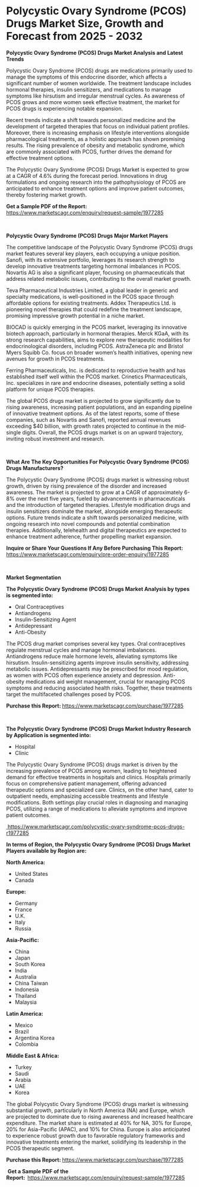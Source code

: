 <p><h1>Polycystic Ovary Syndrome (PCOS) Drugs Market Size, Growth and Forecast from 2025 - 2032</h1></p><p><strong>Polycystic Ovary Syndrome (PCOS) Drugs Market Analysis and Latest Trends</strong></p>
<p><p>Polycystic Ovary Syndrome (PCOS) drugs are medications primarily used to manage the symptoms of this endocrine disorder, which affects a significant number of women worldwide. The treatment landscape includes hormonal therapies, insulin sensitizers, and medications to manage symptoms like hirsutism and irregular menstrual cycles. As awareness of PCOS grows and more women seek effective treatment, the market for PCOS drugs is experiencing notable expansion.</p><p>Recent trends indicate a shift towards personalized medicine and the development of targeted therapies that focus on individual patient profiles. Moreover, there is increasing emphasis on lifestyle interventions alongside pharmacological treatments, as a holistic approach has shown promising results. The rising prevalence of obesity and metabolic syndrome, which are commonly associated with PCOS, further drives the demand for effective treatment options.</p><p>The Polycystic Ovary Syndrome (PCOS) Drugs Market is expected to grow at a CAGR of 4.6% during the forecast period. Innovations in drug formulations and ongoing research into the pathophysiology of PCOS are anticipated to enhance treatment options and improve patient outcomes, thereby fostering market growth.</p></p>
<p><strong>Get a Sample PDF of the Report:&nbsp;</strong> <a href="https://www.marketscagr.com/enquiry/request-sample/1977285?utm_campaign=1905&utm_medium=2&utm_source=Github&utm_content=ia&utm_term=19042025&utm_id=polycystic-ovary-syndrome-pcos-drugs">https://www.marketscagr.com/enquiry/request-sample/1977285</a></p>
<p>&nbsp;</p>
<p><strong>Polycystic Ovary Syndrome (PCOS) Drugs Major Market Players</strong></p>
<p><p>The competitive landscape of the Polycystic Ovary Syndrome (PCOS) drugs market features several key players, each occupying a unique position. Sanofi, with its extensive portfolio, leverages its research strength to develop innovative treatments targeting hormonal imbalances in PCOS. Novartis AG is also a significant player, focusing on pharmaceuticals that address related metabolic issues, contributing to the overall market growth.</p><p>Teva Pharmaceutical Industries Limited, a global leader in generic and specialty medications, is well-positioned in the PCOS space through affordable options for existing treatments. Addex Therapeutics Ltd. is pioneering novel therapies that could redefine the treatment landscape, promising impressive growth potential in a niche market.</p><p>BIOCAD is quickly emerging in the PCOS market, leveraging its innovative biotech approach, particularly in hormonal therapies. Merck KGaA, with its strong research capabilities, aims to explore new therapeutic modalities for endocrinological disorders, including PCOS. AstraZeneca plc and Bristol Myers Squibb Co. focus on broader women’s health initiatives, opening new avenues for growth in PCOS treatments.</p><p>Ferring Pharmaceuticals, Inc. is dedicated to reproductive health and has established itself well within the PCOS market. Crinetics Pharmaceuticals, Inc. specializes in rare and endocrine diseases, potentially setting a solid platform for unique PCOS therapies.</p><p>The global PCOS drugs market is projected to grow significantly due to rising awareness, increasing patient populations, and an expanding pipeline of innovative treatment options. As of the latest reports, some of these companies, such as Novartis and Sanofi, reported annual revenues exceeding $40 billion, with growth rates projected to continue in the mid-single digits. Overall, the PCOS drugs market is on an upward trajectory, inviting robust investment and research.</p></p>
<p>&nbsp;</p>
<p><strong>What Are The Key Opportunities For Polycystic Ovary Syndrome (PCOS) Drugs Manufacturers?</strong></p>
<p><p>The Polycystic Ovary Syndrome (PCOS) drugs market is witnessing robust growth, driven by rising prevalence of the disorder and increased awareness. The market is projected to grow at a CAGR of approximately 6-8% over the next five years, fueled by advancements in pharmaceuticals and the introduction of targeted therapies. Lifestyle modification drugs and insulin sensitizers dominate the market, alongside emerging therapeutic options. Future trends indicate a shift towards personalized medicine, with ongoing research into novel compounds and potential combination therapies. Additionally, telehealth and digital therapeutics are expected to enhance treatment adherence, further propelling market expansion.</p></p>
<p><strong>Inquire or Share Your Questions If Any Before Purchasing This Report:</strong> <a href="https://www.marketscagr.com/enquiry/pre-order-enquiry/1977285?utm_campaign=1905&utm_medium=2&utm_source=Github&utm_content=ia&utm_term=19042025&utm_id=polycystic-ovary-syndrome-pcos-drugs">https://www.marketscagr.com/enquiry/pre-order-enquiry/1977285</a></p>
<p>&nbsp;</p>
<p><strong>Market Segmentation</strong></p>
<p><strong>The Polycystic Ovary Syndrome (PCOS) Drugs Market Analysis by types is segmented into:</strong></p>
<p><ul><li>Oral Contraceptives</li><li>Antiandrogens</li><li>Insulin-Sensitizing Agent</li><li>Antidepressant</li><li>Anti-Obesity</li></ul></p>
<p><p>The PCOS drug market comprises several key types. Oral contraceptives regulate menstrual cycles and manage hormonal imbalances. Antiandrogens reduce male hormone levels, alleviating symptoms like hirsutism. Insulin-sensitizing agents improve insulin sensitivity, addressing metabolic issues. Antidepressants may be prescribed for mood regulation, as women with PCOS often experience anxiety and depression. Anti-obesity medications aid weight management, crucial for managing PCOS symptoms and reducing associated health risks. Together, these treatments target the multifaceted challenges posed by PCOS.</p></p>
<p><strong>Purchase this Report:&nbsp;</strong><a href="https://www.marketscagr.com/purchase/1977285?utm_campaign=1905&utm_medium=2&utm_source=Github&utm_content=ia&utm_term=19042025&utm_id=polycystic-ovary-syndrome-pcos-drugs">https://www.marketscagr.com/purchase/1977285</a></p>
<p>&nbsp;</p>
<p><strong>The Polycystic Ovary Syndrome (PCOS) Drugs Market Industry Research by Application is segmented into:</strong></p>
<p><ul><li>Hospital</li><li>Clinic</li></ul></p>
<p><p>The Polycystic Ovary Syndrome (PCOS) drugs market is driven by the increasing prevalence of PCOS among women, leading to heightened demand for effective treatments in hospitals and clinics. Hospitals primarily focus on comprehensive patient management, offering advanced therapeutic options and specialized care. Clinics, on the other hand, cater to outpatient needs, emphasizing accessible treatments and lifestyle modifications. Both settings play crucial roles in diagnosing and managing PCOS, utilizing a range of medications to alleviate symptoms and improve patient outcomes.</p></p>
<p><a href="https://www.marketscagr.com/polycystic-ovary-syndrome-pcos-drugs-r1977285?utm_campaign=1905&utm_medium=2&utm_source=Github&utm_content=ia&utm_term=19042025&utm_id=polycystic-ovary-syndrome-pcos-drugs">&nbsp;https://www.marketscagr.com/polycystic-ovary-syndrome-pcos-drugs-r1977285</a></p>
<p><strong>In terms of Region, the Polycystic Ovary Syndrome (PCOS) Drugs Market Players available by Region are:</strong></p>
<p>
    <p> <strong> North America: </strong>
        <ul>
            <li>United States</li>
            <li>Canada</li>
        </ul>
        </p> 
    <p> <strong> Europe: </strong>
        <ul>
            <li>Germany</li>
            <li>France</li>
            <li>U.K.</li>
            <li>Italy</li>
            <li>Russia</li>
        </ul>
        </p> 
    <p> <strong> Asia-Pacific: </strong>
        <ul>
            <li>China</li>
            <li>Japan</li>
            <li>South Korea</li>
            <li>India</li>
            <li>Australia</li>
            <li>China Taiwan</li>
            <li>Indonesia</li>
            <li>Thailand</li>
            <li>Malaysia</li>
        </ul>
        </p> 
    <p> <strong> Latin America: </strong>
        <ul>
            <li>Mexico</li>
            <li>Brazil</li>
            <li>Argentina Korea</li>
            <li>Colombia</li>
        </ul>
        </p> 
    <p> <strong> Middle East & Africa: </strong>
        <ul>
            <li>Turkey</li>
            <li>Saudi</li>
            <li>Arabia</li>
            <li>UAE</li>
            <li>Korea</li>
        </ul>
    </p>
    </p>
<p><p>The global Polycystic Ovary Syndrome (PCOS) drugs market is witnessing substantial growth, particularly in North America (NA) and Europe, which are projected to dominate due to rising awareness and increased healthcare expenditure. The market share is estimated at 40% for NA, 30% for Europe, 20% for Asia-Pacific (APAC), and 10% for China. Europe is also anticipated to experience robust growth due to favorable regulatory frameworks and innovative treatments entering the market, solidifying its leadership in the PCOS therapeutic segment.</p></p>
<p><strong>Purchase this Report: </strong><a href="https://www.marketscagr.com/purchase/1977285?utm_campaign=1905&utm_medium=2&utm_source=Github&utm_content=ia&utm_term=19042025&utm_id=polycystic-ovary-syndrome-pcos-drugs">https://www.marketscagr.com/purchase/1977285</a></p>
<p>&nbsp;<strong>Get a Sample PDF of the Report:&nbsp;&nbsp;</strong><a href="https://www.marketscagr.com/enquiry/request-sample/1977285?utm_campaign=1905&utm_medium=2&utm_source=Github&utm_content=ia&utm_term=19042025&utm_id=polycystic-ovary-syndrome-pcos-drugs">https://www.marketscagr.com/enquiry/request-sample/1977285</a></p>
<p><strong></strong></p>
<p><p></p><p></p><p></p></p>